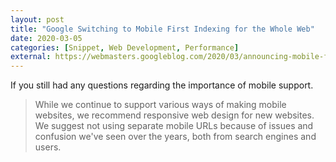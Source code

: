 ```yaml
---
layout: post
title: "Google Switching to Mobile First Indexing for the Whole Web"
date: 2020-03-05
categories: [Snippet, Web Development, Performance]
external: https://webmasters.googleblog.com/2020/03/announcing-mobile-first-indexing-for.html
---
```

If you still had any questions regarding the importance of mobile support.

> While we continue to support various ways of making mobile websites, we recommend responsive web design for new websites. We suggest not using separate mobile URLs because of issues and confusion we've seen over the years, both from search engines and users.
